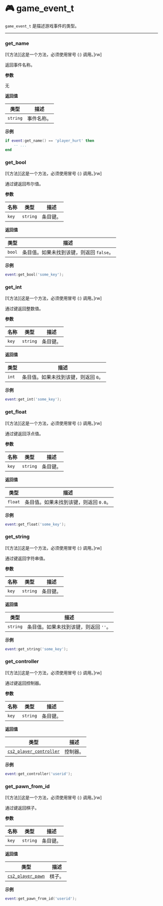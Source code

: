 # 🎮 game_event_t

`game_event_t` 是描述游戏事件的类型。
_________________


### get_name

[![方法][这是一个方法，必须使用冒号 (:) 调用。]rw]

返回事件名称。

**参数**

无

**返回值**

| 类型 | 描述 |
| ---- | ----------- |
| `string` | 事件名称。 |

**示例**

```lua
if event:get_name() == 'player_hurt' then
    -- ...
end
```

### get_bool

[![方法][这是一个方法，必须使用冒号 (:) 调用。]rw]

通过键返回布尔值。

**参数**

| 名称 | 类型 | 描述 |
| ---- | ---- | ----------- |
| `key` | `string` | 条目键。 |

**返回值**

| 类型 | 描述 |
| ---- | ----------- |
| `bool` | 条目值。如果未找到该键，则返回 `false`。 |

**示例**

```lua
event:get_bool('some_key');
```

### get_int

[![方法][这是一个方法，必须使用冒号 (:) 调用。]rw]

通过键返回整数值。

**参数**

| 名称 | 类型 | 描述 |
| ---- | ---- | ----------- |
| `key` | `string` | 条目键。 |

**返回值**

| 类型 | 描述 |
| ---- | ----------- |
| `int` | 条目值。如果未找到该键，则返回 `0`。 |

**示例**

```lua
event:get_int('some_key');
```

### get_float

[![方法][这是一个方法，必须使用冒号 (:) 调用。]rw]

通过键返回浮点值。

**参数**

| 名称 | 类型 | 描述 |
| ---- | ---- | ----------- |
| `key` | `string` | 条目键。 |

**返回值**

| 类型 | 描述 |
| ---- | ----------- |
| `float` | 条目值。如果未找到该键，则返回 `0.0`。 |

**示例**

```lua
event:get_float('some_key');
```

### get_string

[![方法][这是一个方法，必须使用冒号 (:) 调用。]rw]

通过键返回字符串值。

**参数**

| 名称 | 类型 | 描述 |
| ---- | ---- | ----------- |
| `key` | `string` | 条目键。 |

**返回值**

| 类型 | 描述 |
| ---- | ----------- |
| `string` | 条目值。如果未找到该键，则返回 `''`。 |

**示例**

```lua
event:get_string('some_key');
```

### get_controller

[![方法][这是一个方法，必须使用冒号 (:) 调用。]rw]

通过键返回控制器。

**参数**

| 名称 | 类型 | 描述 |
| ---- | ---- | ----------- |
| `key` | `string` | 条目键。 |

**返回值**

| 类型 | 描述 |
| ---- | ----------- |
| [`cs2_player_controller`](/api/entities/base-entity/cs2-player-controller "此类型表示 CCSPlayerController 类。") | 控制器。 |

**示例**

```lua
event:get_controller('userid');
```

### get_pawn_from_id

[![方法][这是一个方法，必须使用冒号 (:) 调用。]rw]

通过键返回棋子。

**参数**

| 名称 | 类型 | 描述 |
| ---- | ---- | ----------- |
| `key` | `string` | 条目键。 |

**返回值**

| 类型 | 描述 |
| ---- | ----------- |
| [`cs2_player_pawn`](/api/entities/base-entity/cs2-player-pawn "此类型表示 C_CSPlayerPawn 类。") | 棋子。 |

**示例**

```lua
event:get_pawn_from_id('userid');
```